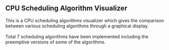 <h2> CPU Scheduling Algorithm Visualizer</h2>
This is a CPU scheduling algorithms visualizer which gives the comparison between various scheduling algorithms through a graphical display.<br><br>
Total 7 scheduling algorithms have been implemented including the preemptive versions of some of the algorithms.<br><br>
